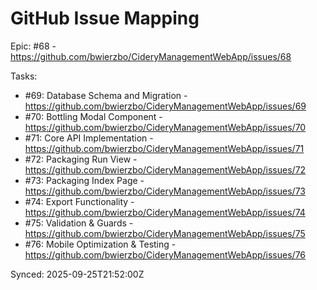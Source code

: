 # GitHub Issue Mapping

Epic: #68 - https://github.com/bwierzbo/CideryManagementWebApp/issues/68

Tasks:
- #69: Database Schema and Migration - https://github.com/bwierzbo/CideryManagementWebApp/issues/69
- #70: Bottling Modal Component - https://github.com/bwierzbo/CideryManagementWebApp/issues/70
- #71: Core API Implementation - https://github.com/bwierzbo/CideryManagementWebApp/issues/71
- #72: Packaging Run View - https://github.com/bwierzbo/CideryManagementWebApp/issues/72
- #73: Packaging Index Page - https://github.com/bwierzbo/CideryManagementWebApp/issues/73
- #74: Export Functionality - https://github.com/bwierzbo/CideryManagementWebApp/issues/74
- #75: Validation & Guards - https://github.com/bwierzbo/CideryManagementWebApp/issues/75
- #76: Mobile Optimization & Testing - https://github.com/bwierzbo/CideryManagementWebApp/issues/76

Synced: 2025-09-25T21:52:00Z